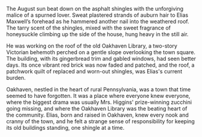 The August sun beat down on the asphalt shingles with the unforgiving malice of a spurned lover. Sweat plastered strands of auburn hair to Elias Maxwell’s forehead as he hammered another nail into the weathered roof. The tarry scent of the shingles, mixed with the sweet fragrance of honeysuckle climbing up the side of the house, hung heavy in the still air.

He was working on the roof of the old Oakhaven Library, a two-story Victorian behemoth perched on a gentle slope overlooking the town square. The building, with its gingerbread trim and gabled windows, had seen better days. Its once vibrant red brick was now faded and patched, and the roof, a patchwork quilt of replaced and worn-out shingles, was Elias's current burden.

Oakhaven, nestled in the heart of rural Pennsylvania, was a town that time seemed to have forgotten. It was a place where everyone knew everyone, where the biggest drama was usually Mrs. Higgins' prize-winning zucchini going missing, and where the Oakhaven Library was the beating heart of the community. Elias, born and raised in Oakhaven, knew every nook and cranny of the town, and he felt a strange sense of responsibility for keeping its old buildings standing, one shingle at a time.
